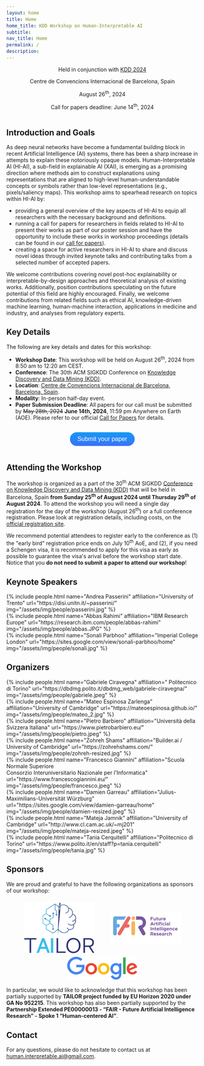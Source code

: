 ```yaml
---
layout: home
title: Home
home_title: KDD Workshop on Human-Interpretable AI
subtitle:
nav_title: Home
permalink: /
description:
---
```


<style>
    .button-submit {
    align-items: center;
    appearance: none;
    background-color: #3EB2FD;
    background-image: linear-gradient(1deg, #4F58FD, #149BF3 99%);
    background-size: calc(100% + 20px) calc(100% + 20px);
    border-radius: 100px;
    border-width: 0;
    box-shadow: none;
    box-sizing: border-box;
    color: #FFFFFF;
    cursor: pointer;
    display: inline-flex;
    font-family: CircularStd,sans-serif;
    font-size: 1rem;
    height: auto;
    justify-content: center;
    line-height: 1.5;
    padding: 6px 20px;
    position: relative;
    text-align: center;
    text-decoration: none;
    transition: background-color .2s,background-position .2s;
    user-select: none;
    -webkit-user-select: none;
    touch-action: manipulation;
    vertical-align: top;
    white-space: nowrap;
    }

    .button-submit:active,
    .button-submit:focus {
    outline: none;
    }

    .button-submit:hover {
    background-position: -20px -20px;
    }

    .button-submit:focus:not(:active) {
    box-shadow: rgba(40, 170, 255, 0.25) 0 0 0 .125em;
    }
    .logo-row {
    display: flex;
    flex-wrap: wrap;
    padding: 0 20px;
    text-align: center;
    margin-left: auto;
    margin-right: auto;
    justify-content: center;
    align-items: center;     /* vertical centering   */
    }

    /* Create four equal columns that sits next to each other */
    .logo-column {
    flex: 25%;
    max-width: 40%;
    padding: 0 20px;
    }

    .logo-column img {
    margin-top: 8px;
    vertical-align: middle;
    width: 100%;
    }

    /* Responsive layout - makes a two column-layout instead of four columns */
    @media screen and (max-width: 800px) {
    .logo-column {
        flex: 50%;
        max-width: 50%;
    }
    }

    /* Responsive layout - makes the two columns stack on top of each other instead of next to each other */
    @media screen and (max-width: 600px) {
    .logo-column {
        flex: 100%;
        max-width: 100%;
    }
    }
</style>

<div style="margin: auto; text-align: center;">
  Held in conjunction with <a href="https://kdd2024.kdd.org/">KDD 2024</a><br>

  Centre de Convencions Internacional de Barcelona, Spain<br>

  August 26<sup>th</sup>, 2024<br>

  Call for papers deadline: June 14<sup>th</sup>, 2024<br><br>
</div>

## Introduction and Goals

As deep neural networks have become a fundamental building block in recent Artificial Intelligence (AI) systems, there has been a sharp increase in attempts to explain these notoriously opaque models. Human-Interpretable AI (HI-AI), a sub-field in explainable AI (XAI), is emerging as a promising direction where methods aim to construct explanations using representations that are aligned to high-level
human-understandable concepts or symbols rather than low-level representations (e.g., pixels/saliency maps). This workshop aims to spearhead research on topics within HI-AI by:

- providing a general overview of the key aspects of HI-AI to equip all researchers with the necessary background and definitions.
- running a call for papers for researchers in fields related to HI-AI to present their works as part of our poster session and have the opportunity to include these works in workshop proceedings (details can be found in our [call for papers](/call)).
- creating a space for active researchers in HI-AI to share and discuss novel ideas through invited keynote talks and contributing talks from a selected number of accepted papers.

We welcome contributions covering novel post-hoc explainability or interpretable-by-design approaches and theoretical analysis of existing works. Additionally, position contributions speculating on the future potential of this field are highly encouraged. Finally, we welcome contributions from related fields such as ethical AI, knowledge-driven machine learning, human-machine interaction, applications in medicine and industry, and analyses from regulatory experts.

## Key Details

The following are key details and dates for this workshop:

- **Workshop Date**: This workshop will be held on August 26<sup>th</sup>, 2024 from 8:50 am to 12:20 am CEST.
- **Conference**: The 30th ACM SIGKDD Conference on [Knowledge Discovery and Data Mining (KDD)](https://kdd2024.kdd.org/).
- **Location**: [Centre de Convencions Internacional de Barcelona, Barcelona, Spain](https://ccib.es/).
- **Modality**: In-person half-day event.
- **Paper Submission Deadline**: All papers for our call must be submitted by <s>May 28th, 2024</s> <b>June 14th, 2024</b>, 11:59 pm Anywhere on Earth (AOE). Please refer to our official [Call for Papers](/call) for details.

<div style="text-align: center; margin: auto; padding-top: 3%; padding-bottom: 3%;">
    <button class="button-submit" role="button" type="submit" onclick="window.open('https://openreview.net/group?id=KDD.org/2024/Workshop/HI-AI', '_blank')">Submit your paper</button>
</div>

## Attending the Workshop

The workshop is organized as a part of the 30<sup>th</sup> ACM SIGKDD
[Conference on Knowledge Discovery and Data Mining (KDD)](https://kdd2024.kdd.org/)
that will be held in Barcelona, Spain <b>from Sunday 25<sup>th</sup> of August 2024
until Thursday 29<sup>th</sup> of August 2024</b>. To attend the workshop you will need
a single day registration for the day of the workshop (August 26<sup>th</sup>)
or a full conference registration. Please look at registration details, including
costs, on the [official registration site](https://kdd2024.kdd.org/registration/).

We recommend potential attendees to register early to the conference as
(1) the "early bird" registration price ends on July 10<sup>th</sup> AoE, and
(2), if you need a Schengen visa, it is recommended to apply for this visa as
early as possible to guarantee the visa's arival before the workshop start date.
Notice that you <b>do not need to submit a paper to attend our workshop</b>!

## Keynote Speakers

<div class="row projects pt-1 pb-1">
    <div class="col-sm-4">
        {% include people.html name="Andrea Passerini" affiliation="University of Trento" url="https://disi.unitn.it/~passerini/" img="/assets/img/people/passerini.jpg" %}
    </div>
    <div class="col-sm-4">
        {% include people.html name="Abbas Rahimi" affiliation="IBM Research Europe" url="https://research.ibm.com/people/abbas-rahimi" img="/assets/img/people/abbas.JPG" %}
    </div>
    <div class="col-sm-4">
        {% include people.html name="Sonali Parbhoo" affiliation="Imperial College London" url="https://sites.google.com/view/sonali-parbhoo/home" img="/assets/img/people/sonali.jpg" %}
    </div>
</div>

## Organizers
  <div class="row projects pt-1 pb-1">
      <div class="col-sm-4">
          {% include people.html name="Gabriele Ciravegna" affiliation=" Politecnico di Torino" url="https://dbdmg.polito.it/dbdmg_web/gabriele-ciravegna/" img="/assets/img/people/gabriele.jpeg" %}
      </div>
      <div class="col-sm-4">
          {% include people.html name="Mateo Espinosa Zarlenga" affiliation="University of Cambridge" url="https://mateoespinosa.github.io/" img="/assets/img/people/mateo_2.jpg" %}
      </div>
      <div class="col-sm-4">
        {% include people.html name="Pietro Barbiero" affiliation="Università della Svizzera Italiana" url="https://www.pietrobarbiero.eu/" img="/assets/img/people/pietro.jpeg" %}
      </div>
      <div class="col-sm-4">
          {% include people.html name="Zohreh Shams" affiliation="Builder.ai / University of Cambridge" url="https://zohrehshams.com/" img="/assets/img/people/zohreh-resized.jpg" %}
      </div>
      <div class="col-sm-4">
          {% include people.html name="Francesco Giannini" affiliation="Scuola Normale Superiore <br> Consorzio Interuniversitario Nazionale per l'Informatica" url="https://www.francescogiannini.eu/" img="/assets/img/people/francesco.jpeg" %}
      </div>
      <div class="col-sm-4">
          {% include people.html name="Damien Garreau" affiliation="Julius-Maximilians-Universität Würzburg" url="https://sites.google.com/view/damien-garreau/home" img="/assets/img/people/damien-resized.jpeg" %}
      </div>
      <div class="col-sm-4">
          {% include people.html name="Mateja Jamnik" affiliation="University of Cambridge" url="http://www.cl.cam.ac.uk/~mj201" img="/assets/img/people/mateja-resized.jpeg" %}
      </div>
      <div class="col-sm-4">
          {% include people.html name="Tania Cerquitelli" affiliation="Politecnico di Torino" url="https://www.polito.it/en/staff?p=tania.cerquitelli" img="/assets/img/people/tania.jpg" %}
      </div>
  </div>

## Sponsors
We are proud and grateful to have the following organizations as sponsors of our workshop:

<div class="logo-row">
    <div class="logo-column">
        <a href="https://tailor-network.eu/" rel="external nofollow noopener" target="_blank"><img src="/assets/img/logo_TAILOR.jpeg"></a>
    </div>
    <div class="logo-column">
         <a href="https://fondazione-fair.it/en/" rel="external nofollow noopener" target="_blank"><img src="/assets/img/logo_FAIR_cropped.jpeg"></a>
    </div>
    <div class="logo-column">
         <a href="https://about.google/intl/en-GB/" rel="external nofollow noopener" target="_blank"><img src="/assets/img/logo_google.png"></a>
    </div>
</div>
<br>
In particular, we would like to acknowledge that this workshop has been partially
supported by <b>TAILOR project funded by EU Horizon 2020 under GA No 952215</b>. This workshop has also been partially
supported by the <b>Partnership Extended PE00000013 - “FAIR - Future Artificial Intelligence Research” -
Spoke 1 “Human-centered AI”</b>.


## Contact
For any questions, please do not hesitate to contact us at
[human.interpretable.ai@gmail.com](mailto:human.interpretable.ai@gmail.com).
